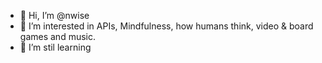 - 👋 Hi, I’m @nwise
- 👀 I’m interested in APIs, Mindfulness, how humans think, video & board games and music.
- 🌱 I’m stil learning 

<!---
nwise/nwise is a ✨ special ✨ repository because its `README.md` (this file) appears on your GitHub profile.
You can click the Preview link to take a look at your changes.
--->
